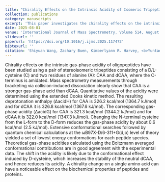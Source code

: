 ```yaml
---
title: "Chirality Effects on the Intrinsic Acidity of Isomeric Tripeptides Containing a D/L-Cysteine on the N-terminus: CAA and dCAA"
collection: publications
category: manuscripts
excerpt: 'This paper investigates the chirality effects on the intrinsic acidity of isomeric tripeptides containing a D/L-Cysteine on the N-terminus.'
date: 2025-08-01
venue: 'International Journal of Mass Spectrometry, Volume 514, August 2025, 117472'
slidesurl: ''
paperurl: 'https://doi.org/10.1016/j.ijms.2025.117472'
bibtexurl: ''
citation: 'Shiyuan Wang, Zachary Buen, Kimberlyann R. Harvey, <b>Yuntao Zhang</b>, Jianhua Ren. (2025). "Chirality effects on the intrinsic acidity of isomeric tripeptides containing a D/L-Cysteine on the N-terminus: CAA and dCAA." <i>International Journal of Mass Spectrometry</i>, 514, 117472. https://doi.org/10.1016/j.ijms.2025.117472'
---
```

Chirality effects on the intrinsic gas-phase acidity of oligopeptides have been studied using a pair of stereoisomeric tripeptides consisting of a D/L-cysteine (C) and two residues of alanine (A): CAA and dCAA, where the C-terminus is amidated. Mass spectrometry measurements through bracketing via collision-induced dissociation clearly show that CAA is a stronger gas-phase acid than dCAA. Quantitative values of the acidity were determined using the extended Cooks kinetic method. The resulting deprotonation enthalpy (ΔacidH) for CAA is 326.2 kcal/mol (1364.7 kJ/mol) and for dCAA it is 326.8 kcal/mol (1367.6 kJ/mol). The corresponding gas-phase acidity (ΔacidG) for CAA is 321.3 kcal/mol (1344.2 kJ/mol) and for dCAA it is 322.0 kcal/mol (1347.3 kJ/mol). Changing the N-terminal cysteine from the L-form to the D-form reduces the gas-phase acidity by about 0.6 kcal/mol (2.5 kJ/mol). Extensive conformational searches followed by quantum chemical calculations at the ωB97X-D/6-311+G(d,p) level of theory yielded a set of lowest energy conformations for each peptide species. Theoretical gas-phase acidities calculated using the Boltzmann averaged conformational contributions are in good agreement with the experimental data. The shift in the acidity is likely due to the conformational effect induced by D-cysteine, which increases the stability of the neutral dCAA, and hence reduces its acidity. A chirality change on a single amino acid can have a noticeable effect on the biochemical properties of peptides and proteins.

